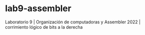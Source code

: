 # lab9-assembler
Laboratorio 9 | Organización de computadoras y Assembler 2022 | corrimiento lógico de bits a la derecha
